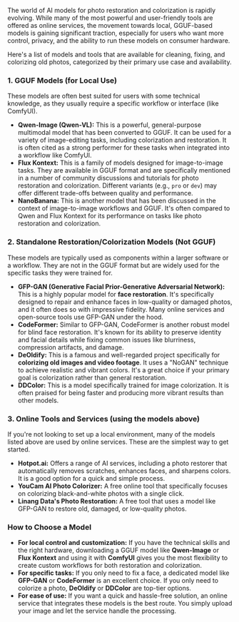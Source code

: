The world of AI models for photo restoration and colorization is rapidly evolving. While many of the most powerful and user-friendly tools are offered as online services, the movement towards local, GGUF-based models is gaining significant traction, especially for users who want more control, privacy, and the ability to run these models on consumer hardware.

Here's a list of models and tools that are available for cleaning, fixing, and colorizing old photos, categorized by their primary use case and availability.

### 1. GGUF Models (for Local Use)

These models are often best suited for users with some technical knowledge, as they usually require a specific workflow or interface (like ComfyUI).

* **Qwen-Image (Qwen-VL):** This is a powerful, general-purpose multimodal model that has been converted to GGUF. It can be used for a variety of image-editing tasks, including colorization and restoration. It is often cited as a strong performer for these tasks when integrated into a workflow like ComfyUI.
* **Flux Kontext:** This is a family of models designed for image-to-image tasks. They are available in GGUF format and are specifically mentioned in a number of community discussions and tutorials for photo restoration and colorization. Different variants (e.g., `pro` or `dev`) may offer different trade-offs between quality and performance.
* **NanoBanana:** This is another model that has been discussed in the context of image-to-image workflows and GGUF. It's often compared to Qwen and Flux Kontext for its performance on tasks like photo restoration and colorization.

### 2. Standalone Restoration/Colorization Models (Not GGUF)

These models are typically used as components within a larger software or a workflow. They are not in the GGUF format but are widely used for the specific tasks they were trained for.

* **GFP-GAN (Generative Facial Prior-Generative Adversarial Network):** This is a highly popular model for **face restoration**. It's specifically designed to repair and enhance faces in low-quality or damaged photos, and it often does so with impressive fidelity. Many online services and open-source tools use GFP-GAN under the hood.
* **CodeFormer:** Similar to GFP-GAN, CodeFormer is another robust model for blind face restoration. It's known for its ability to preserve identity and facial details while fixing common issues like blurriness, compression artifacts, and damage.
* **DeOldify:** This is a famous and well-regarded project specifically for **colorizing old images and video footage**. It uses a "NoGAN" technique to achieve realistic and vibrant colors. It's a great choice if your primary goal is colorization rather than general restoration.
* **DDColor:** This is a model specifically trained for image colorization. It is often praised for being faster and producing more vibrant results than other models.

### 3. Online Tools and Services (using the models above)

If you're not looking to set up a local environment, many of the models listed above are used by online services. These are the simplest way to get started.

* **Hotpot.ai:** Offers a range of AI services, including a photo restorer that automatically removes scratches, enhances faces, and sharpens colors. It is a good option for a quick and simple process.
* **YouCam AI Photo Colorizer:** A free online tool that specifically focuses on colorizing black-and-white photos with a single click.
* **Linang Data's Photo Restoration:** A free tool that uses a model like GFP-GAN to restore old, damaged, or low-quality photos.

### How to Choose a Model

* **For local control and customization:** If you have the technical skills and the right hardware, downloading a GGUF model like **Qwen-Image** or **Flux Kontext** and using it with **ComfyUI** gives you the most flexibility to create custom workflows for both restoration and colorization.
* **For specific tasks:** If you only need to fix a face, a dedicated model like **GFP-GAN** or **CodeFormer** is an excellent choice. If you only need to colorize a photo, **DeOldify** or **DDColor** are top-tier options.
* **For ease of use:** If you want a quick and hassle-free solution, an online service that integrates these models is the best route. You simply upload your image and let the service handle the processing.
